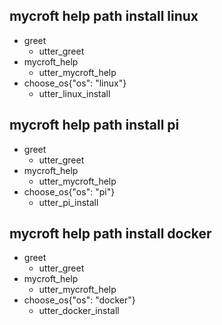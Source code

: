 ## mycroft help path install linux  
* greet              
  - utter_greet
* mycroft_help               
  - utter_mycroft_help
* choose_os{"os": "linux"}
  - utter_linux_install

## mycroft help path install pi  
* greet              
  - utter_greet
* mycroft_help               
  - utter_mycroft_help
* choose_os{"os": "pi"}
  - utter_pi_install

## mycroft help path install docker  
* greet              
  - utter_greet
* mycroft_help               
  - utter_mycroft_help
* choose_os{"os": "docker"}
  - utter_docker_install




  
  